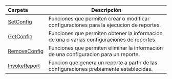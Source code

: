 | Carpeta  | Descripción  |
|:---|---|
| [SetConfig](Set-Config)  | Funciones que permiten crear o modificar configuraciones para la ejecucion de reportes. |
| [GetConfig](Get-Config)  | Funciones que permiten obtener la informacion de una o varias configuraciones de reportes. |
| [RemoveConfig](Remove-Config)  | Funciones que permiten eliminar la informacion de una configuracion para un reporte. |
| [InvokeReport](Invoke-Report)  | Funcion que genera un reporte a partir de las configuraciones prebiamente establecidas.|

